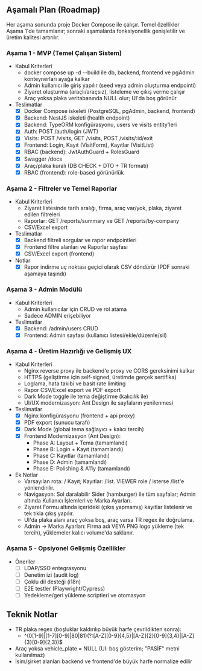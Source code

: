 ﻿## Aşamalı Plan (Roadmap)

Her aşama sonunda proje Docker Compose ile çalışır. Temel özellikler Aşama 1'de tamamlanır; sonraki aşamalarda fonksiyonellik genişletilir ve üretim kalitesi artırılır.

### Aşama 1 - MVP (Temel Çalışan Sistem)
- Kabul Kriterleri
  - docker compose up -d --build ile db, backend, frontend ve pgAdmin konteynerları ayağa kalkar
  - Admin kullanıcı ile giriş yapılır (seed veya admin oluşturma endpointi)
  - Ziyaret oluşturma (araçlı/araçsız), listeleme ve çıkış verme çalışır
  - Araç yoksa plaka veritabanında NULL olur; UI'da boş görünür
- Teslimatlar
  - [x] Docker Compose iskeleti (PostgreSQL, pgAdmin, backend, frontend)
  - [x] Backend: NestJS iskeleti (health endpoint)
  - [x] Backend: TypeORM konfigürasyonu, users ve visits entity'leri
  - [x] Auth: POST /auth/login (JWT)
  - [x] Visits: POST /visits, GET /visits, POST /visits/:id/exit
  - [x] Frontend: Login, Kayıt (VisitForm), Kayıtlar (VisitList)
  - [x] RBAC (backend): JwtAuthGuard + RolesGuard
  - [x] Swagger /docs
  - [x] Araç/plaka kuralı (DB CHECK + DTO + TR formatı)
  - [x] RBAC (frontend): role-based görünürlük

### Aşama 2 - Filtreler ve Temel Raporlar
- Kabul Kriterleri
  - Ziyaret listesinde tarih aralığı, firma, araç var/yok, plaka, ziyaret edilen filtreleri 
  - Raporlar: GET /reports/summary ve GET /reports/by-company 
  - CSV/Excel export 
- Teslimatlar
  - [x] Backend filtreli sorgular ve rapor endpointleri
  - [x] Frontend filtre alanları ve Raporlar sayfası
  - [x] CSV/Excel export (frontend)
- Notlar
  - [x] Rapor indirme uç noktası geçici olarak CSV döndürür (PDF sonraki aşamaya taşındı)

### Aşama 3 - Admin Modülü
- Kabul Kriterleri
  - Admin kullanıcılar için CRUD ve rol atama 
  - Sadece ADMIN erişebiliyor 
- Teslimatlar
  - [x] Backend: /admin/users CRUD
  - [x] Frontend: Admin sayfası (kullanıcı listesi/ekle/düzenle/sil)

### Aşama 4 - Üretim Hazırlığı ve Gelişmiş UX
- Kabul Kriterleri
  - Nginx reverse proxy ile backend'e proxy ve CORS gereksinimi kalkar
  - HTTPS (geliştirme için self-signed, üretimde gerçek sertifika)
  - Loglama, hata takibi ve basit rate limiting
  - Rapor CSV/Excel export ve PDF export
  - Dark Mode toggle ile tema değiştirme  (kalıcılık ile)
  - UI/UX modernizasyon: Ant Design ile sayfaların yenilenmesi 
- Teslimatlar
  - [x] Nginx konfigürasyonu (frontend + api proxy)
  - [x] PDF export (sunucu tarafı)
  - [x] Dark Mode (global tema sağlayıcı + kalıcı tercih)
  - [x] Frontend Modernizasyon (Ant Design):
    - Phase A: Layout + Tema (tamamlandı)
    - Phase B: Login + Kayıt (tamamlandı)
    - Phase C: Kayıtlar (tamamlandı)
    - Phase D: Admin (tamamlandı)
    - Phase E: Polishing & A11y (tamamlandı)
- Ek Notlar
  - Varsayılan rota: /  Kayıt; Kayıtlar: /list. VIEWER role / isterse /list'e yönlendirilir.
  - Navigasyon: Sol daralabilir Sider (hamburger) ile tüm sayfalar; Admin altında Kullanıcı İşlemleri ve Marka Ayarları.
  - Ziyaret Formu altında içerideki (çıkış yapmamış) kayıtlar listelenir ve tek tıkla çıkış yapılır.
  - UI'da plaka alanı araç yoksa boş, araç varsa TR regex ile doğrulama.
  - Admin → Marka Ayarları: Firma adı VEYA PNG logo yükleme (tek tercih), yüklemeler kalıcı volume'da saklanır.

### Aşama 5 - Opsiyonel Gelişmiş Özellikler
- Öneriler
  - [ ] LDAP/SSO entegrasyonu
  - [ ] Denetim izi (audit log)
  - [ ] Çoklu dil desteği (i18n)
  - [ ] E2E testler (Playwright/Cypress)
  - [ ] Yedekleme/geri yükleme scriptleri ve otomasyon

## Teknik Notlar
- TR plaka regex (boşluklar kaldırılıp büyük harfe çevrildikten sonra):
  - ^(0[1-9]|[1-7][0-9]|80|81)(?:[A-Z][0-9]{4,5}|[A-Z]{2}[0-9]{3,4}|[A-Z]{3}[0-9]{2,3})$
- Araç yoksa vehicle_plate = NULL (UI: boş gösterim; "PASİF" metni kullanılmaz)
- İsim/şirket alanları backend ve frontend'de büyük harfe normalize edilir
